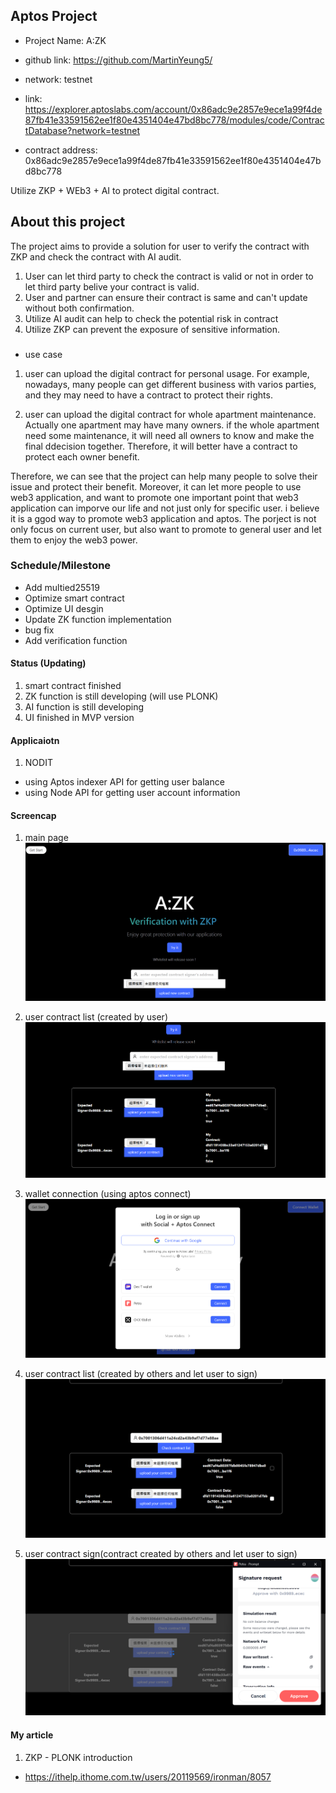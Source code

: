 ## Aptos Project
* Project Name: A:ZK

* github link: https://github.com/MartinYeung5/
* network: testnet
* link: https://explorer.aptoslabs.com/account/0x86adc9e2857e9ece1a99f4de87fb41e33591562ee1f80e4351404e47bd8bc778/modules/code/ContractDatabase?network=testnet
* contract address: 0x86adc9e2857e9ece1a99f4de87fb41e33591562ee1f80e4351404e47bd8bc778

Utilize ZKP + WEb3 + AI to protect digital contract.

## About this project
The project aims to provide a solution for user to verify the contract with ZKP and check the contract with AI audit.
1. User can let third party to check the contract is valid or not in order to let third party belive your contract is valid.
2. User and partner can ensure their contract is same and can't update without both confirmation.
3. Utilize AI audit can help to check the potential risk in contract
4. Utilize ZKP can prevent the exposure of sensitive information.

###
* use case
1. user can upload the digital contract for personal usage. For example, nowadays, many people can get different business with varios parties, and they may need to have a contract to protect their rights.

2. user can upload the digital contract for whole apartment maintenance. Actually one apartment may have many owners. if the whole apartment need some maintenance, it will need all owners to know and make the final ddecision together. Therefore, it will better have a contract to protect each owner benefit.

Therefore, we can see that the project can help many people to solve their issue and protect their benefit. Moreover, it can let more people to use web3 application, and want to promote one important point that web3 application can imporve our life and not just only for specific user. i believe it is a ggod way to promote web3 application and aptos. The porject is not only focus on current user, but also want to promote to general user and let them to enjoy the web3 power. 

### Schedule/Milestone
* Add multied25519
* Optimize smart contract
* Optimize UI desgin
* Update ZK function implementation
* bug fix
* Add verification function
#### Status (Updating)
1. smart contract finished
2. ZK function is still developing (will use PLONK)
3. AI function is still developing
4. UI finished in MVP version

#### Applicaiotn
1. NODIT
* using Aptos indexer API for getting user balance
* using Node API for getting user account information

#### Screencap
1. main page
![alt text](https://github.com/MartinYeung5/20241013_AZK/blob/main/screencap/1.png?raw=true)

2. user contract list (created by user)
![alt text](https://github.com/MartinYeung5/20241013_AZK/blob/main/screencap/2.png?raw=true)

3. wallet connection (using aptos connect)
![alt text](https://github.com/MartinYeung5/20241013_AZK/blob/main/screencap/3.png?raw=true)

4. user contract list (created by others and let user to sign)
![alt text](https://github.com/MartinYeung5/20241013_AZK/blob/main/screencap/4.png?raw=true)

5. user contract sign(contract created by others and let user to sign)
![alt text](https://github.com/MartinYeung5/20241013_AZK/blob/main/screencap/5.png?raw=true)

#### My article
1. ZKP - PLONK introduction
* https://ithelp.ithome.com.tw/users/20119569/ironman/8057